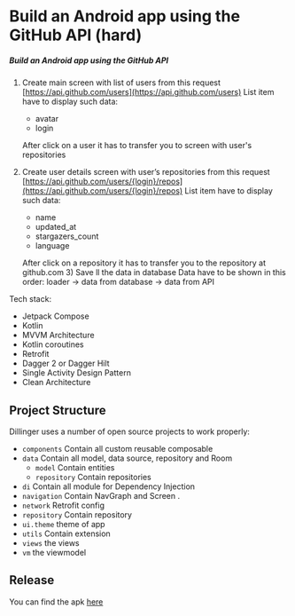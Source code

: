 # Build an Android app using the GitHub API (hard)
##### Build an Android app using the GitHub API

1) Create main screen with list of users from this request [https://api.github.com/users](https://api.github.com/users)
   List item have to display such data:
    - avatar
    - login

   After click on a user it has to transfer you to screen with user's repositories
2) Create user details screen with user’s repositories from this request [https://api.github.com/users/{login}/repos](https://api.github.com/users/{login}/repos)
   List item have to display such data:
    - name
    - updated_at
    - stargazers_count
    - language

   After click on a repository it has to transfer you to the repository at github.com
    3) Save ll the data in database
       Data have to be shown in this order: loader → data from database → data from API

Tech stack:

- Jetpack Compose
- Kotlin
- MVVM Architecture
- Kotlin coroutines
- Retrofit
- Dagger 2 or Dagger Hilt
- Single Activity Design Pattern
- Clean Architecture
## Project Structure


Dillinger uses a number of open source projects to work properly:

- ```components``` Contain all custom reusable composable
- ```data``` Contain all model, data source, repository and Room
    - ```model``` Contain entities
    -  ```repository``` Contain repositories
- ```di``` Contain all module for Dependency Injection
- ```navigation```  Contain NavGraph and Screen .
- ```network```  Retrofit config
- ```repository``` Contain repository
- ```ui.theme``` theme of app
-  ```utils``` Contain extension
- ```views``` the views
- ```vm``` the viewmodel

## Release
You can find the apk  [here](https://github.com/zack2/android-app-github-api/tree/main/app/release)